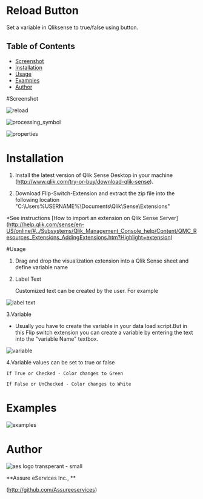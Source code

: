 # Reload Button

Set a variable in Qliksense to true/false using button.

## Table of Contents
* [Screenshot](#screenshot)
* [Installation](#installation)
* [Usage](#usage)
* [Examples](#Examples)
* [Author](#author)



#Screenshot

![reload](https://user-images.githubusercontent.com/18327523/40842332-918083ae-657b-11e8-85ae-da6cfc78edd9.png)

![processing_symbol](https://user-images.githubusercontent.com/18327523/40842356-a16911dc-657b-11e8-86c6-2c4096638032.png)

![properties](https://user-images.githubusercontent.com/18327523/40842375-b013d6cc-657b-11e8-99b5-e727f66afb64.png)



# Installation

1. Install the latest version of Qlik Sense Desktop in your machine (http://www.qlik.com/try-or-buy/download-qlik-sense).

2. Download Flip-Switch-Extension and extract the zip file into the following location "C:\Users\%USERNAME%\Documents\Qlik\Sense\Extensions\"

*See instructions 
[How to import an extension on Qlik Sense Server]
(http://help.qlik.com/sense/en-US/online/#../Subsystems/Qlik_Management_Console_help/Content/QMC_Resources_Extensions_AddingExtensions.htm?Highlight=extension)

#Usage

1. Drag and drop the visualization extension into a Qlik Sense sheet and define variable name

2. Label Text

	Customized text can be created by the user. For example

![label text](https://cloud.githubusercontent.com/assets/18327523/14352186/e027f5c8-fcf0-11e5-9c7f-5390bc543c5a.png) 

3.Variable

- Usually you have to create the variable in your data load script.But in this Flip switch extension you can create a variable by entering the text into the "variable Name" textbox.  
	

 ![variable](https://cloud.githubusercontent.com/assets/18327523/14352187/e02f9378-fcf0-11e5-8fe5-05962bcfecd6.png)
 
4.Variable values can be set to true or false
	
	If True or Checked - Color changes to Green

	If False or UnChecked - Color changes to White
 
# Examples
 
![examples](https://cloud.githubusercontent.com/assets/18327523/14352200/f35986c0-fcf0-11e5-93d2-7772e06c015e.png)
	
# Author

![aes logo transperant - small](https://cloud.githubusercontent.com/assets/18327523/14427159/d6e64e9c-0010-11e6-9532-d4682e9ea0a0.png)

**Assure eServices Inc., **

(http://github.com/Assureeservices)

